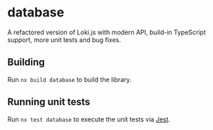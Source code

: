 # database

A refactored version of Loki.js with modern API, build-in TypeScript support,
more unit tests and bug fixes.

## Building

Run `nx build database` to build the library.

## Running unit tests

Run `nx test database` to execute the unit tests via [Jest](https://jestjs.io).
